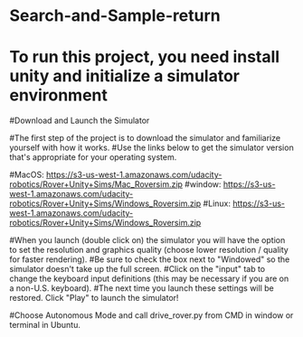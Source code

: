 # Search-and-Sample-return
# To run this project, you need install unity and initialize a simulator environment
#Download and Launch the Simulator

#The first step of the project is to download the simulator and familiarize yourself with how it works.
#Use the links below to get the simulator version that's appropriate for your operating system. 

#MacOS: https://s3-us-west-1.amazonaws.com/udacity-robotics/Rover+Unity+Sims/Mac_Roversim.zip
#window: https://s3-us-west-1.amazonaws.com/udacity-robotics/Rover+Unity+Sims/Windows_Roversim.zip
#Linux: https://s3-us-west-1.amazonaws.com/udacity-robotics/Rover+Unity+Sims/Windows_Roversim.zip

#When you launch (double click on) the simulator you will have the option to set the resolution and graphics quality (choose lower resolution / quality for faster rendering).
#Be sure to check the box next to "Windowed" so the simulator doesn't take up the full screen.
#Click on the "input" tab to change the keyboard input definitions (this may be necessary if you are on a non-U.S. keyboard).
#The next time you launch these settings will be restored. Click "Play" to launch the simulator!

#Choose Autonomous Mode and call drive_rover.py from CMD in window or terminal in Ubuntu.
